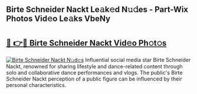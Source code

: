 ## Birte Schneider Nackt Le𝚊k𝚎d N𝚞𝚍es - Part-Wix Photos Vid𝚎o Le𝚊ks VbeNy

# <h2><a href="http://fb13eo.evod.top/?m=Birte+Schneider+Nackt">🔗 👉🔴 Birte Schneider Nackt Vid𝚎o Ph𝚘t𝚘s</a></h2>

[![Birte Schneider Nackt N𝚞d𝚎s](https://i.imgur.com/8V9OHl7.gif)](http://fb13eo.evod.top/?m=Birte+Schneider+Nackt)
Influential social media star Birte Schneider Nackt, renowned for sharing lifestyle and dance-related content through solo and collaborative dance performances and vlogs. The public's Birte Schneider Nackt perception of a public figure can be influenced by their personal characteristics. 
